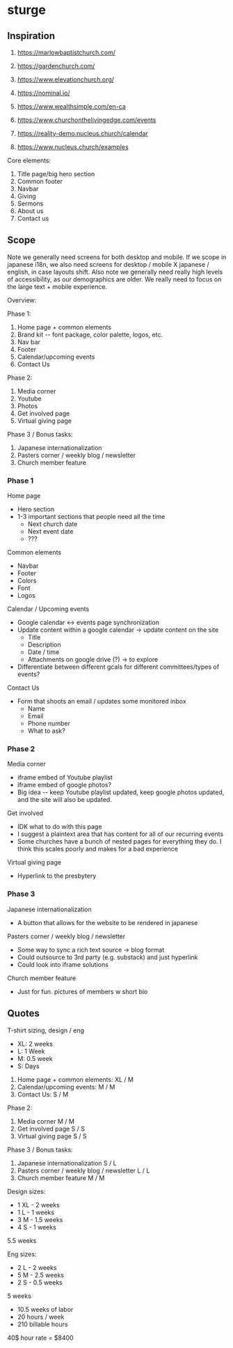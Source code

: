 # sturge

## Inspiration

1. https://marlowbaptistchurch.com/
2. https://gardenchurch.com/
3. https://www.elevationchurch.org/
4. https://nominal.io/
5. https://www.wealthsimple.com/en-ca
6. https://www.churchonthelivingedge.com/events
  
8. https://reality-demo.nucleus.church/calendar
9. https://www.nucleus.church/examples

Core elements:

1. Title page/big hero section
2. Common footer
3. Navbar
4. Giving
5. Sermons
6. About us
7. Contact us

## Scope

Note we generally need screens for both desktop and mobile. If we scope in japanese i18n, we also need screens for desktop / mobile X japanese / english, in case layouts shift. Also note we generally need really high levels of accessibility, as our demographics are older. We really need to focus on the large text + mobile experience.

Overview:

Phase 1:
1. Home page + common elements
  1. Brand kit -- font package, color palette, logos, etc.
  2. Nav bar
  3. Footer
4. Calendar/upcoming events
5. Contact Us

Phase 2:
1. Media corner
  2. Youtube
  3. Photos
4. Get involved page
6. Virtual giving page

Phase 3 / Bonus tasks:
1. Japanese internationalization
2. Pasters corner / weekly blog / newsletter
3. Church member feature

### Phase 1

Home page

* Hero section
* 1-3 important sections that people need all the time
  * Next church date
  * Next event date
  * ???

Common elements

* Navbar
* Footer
* Colors
* Font
* Logos

Calendar / Upcoming events

* Google calendar <-> events page synchronization
* Update content within a google calendar -> update content on the site
  * Title
  * Description
  * Date / time
  * Attachments on google drive (?) -> to explore
* Differentiate between different gcals for different committees/types of events?

Contact Us

* Form that shoots an email / updates some monitored inbox
  * Name
  * Email
  * Phone number
  * What to ask?

### Phase 2

Media corner

* iframe embed of Youtube playlist
* iframe embed of google photos?
* Big idea -- keep Youtube playlist updated, keep google photos updated, and the site will also be updated.

Get involved

* IDK what to do with this page
* I suggest a plaintext area that has content for all of our recurring events
* Some churches have a bunch of nested pages for everything they do. I think this scales poorly and makes for a bad experience

Virtual giving page

* Hyperlink to the presbytery

### Phase 3

Japanese internationalization

* A button that allows for the website to be rendered in japanese

Pasters corner / weekly blog / newsletter

* Some way to sync a rich text source -> blog format
* Could outsource to 3rd party (e.g. substack) and just hyperlink
* Could look into iframe solutions

Church member feature

* Just for fun. pictures of members w short bio

## Quotes

T-shirt sizing, design / eng
* XL: 2 weeks
* L: 1 Week
* M: 0.5 week
* S: Days


1. Home page + common elements: XL / M
4. Calendar/upcoming events: M / M
5. Contact Us: S / M

Phase 2:
1. Media corner M / M
4. Get involved page S / S
6. Virtual giving page S / S

Phase 3 / Bonus tasks:
1. Japanese internationalization S / L
2. Pasters corner / weekly blog / newsletter L / L
3. Church member feature M / M

Design sizes:
* 1 XL - 2 weeks
* 1 L - 1 weeks
* 3 M - 1.5 weeks
* 4 S - 1 weeks

5.5 weeks

Eng sizes:
* 2 L - 2 weeks
* 5 M - 2.5 weeks
* 2 S - 0.5 weeks

5 weeks

* 10.5 weeks of labor
* 20 hours / week
* 210 billable hours

40$ hour rate = $8400
